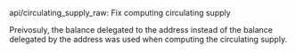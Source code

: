 api/circulating_supply_raw: Fix computing circulating supply

Preivosuly, the balance delegated to the address instead of the
balance delegated by the address was used when computing the circulating
supply.
